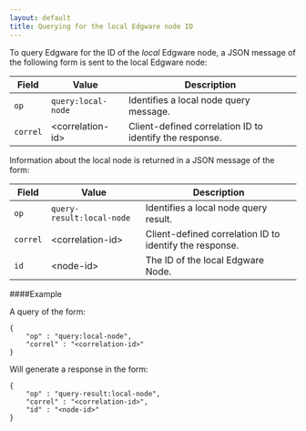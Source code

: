 ```yaml
---
layout: default
title: Querying for the local Edgware node ID
---
```


To query Edgware for the ID of the *local* Edgware node, a JSON message of the following form is sent to the local Edgware node:

| Field    | Value              | Description |
| -------- | ------------------ | ----------- | 
| `op`     | `query:local-node` | Identifies a local node query message. |
| `correl` | \<correlation-id>  | Client-defined correlation ID to identify the response. |

Information about the local node is returned in a JSON message of the form:

| Field    | Value                     | Description |
| -------- | ------------------------- | ----------- | 
| `op`     | `query-result:local-node` | Identifies a local node query result. |
| `correl` | \<correlation-id>         | Client-defined correlation ID to identify the response. |
| `id`     | \<node-id>                | The ID of the local Edgware Node. |

####Example   

A query of the form:

	{
		"op" : "query:local-node",
		"correl" : "<correlation-id>"
	}
    
Will generate a response in the form:

	{
		"op" : "query-result:local-node",
		"correl" : "<correlation-id>",
    	"id" : "<node-id>"
	}
    
